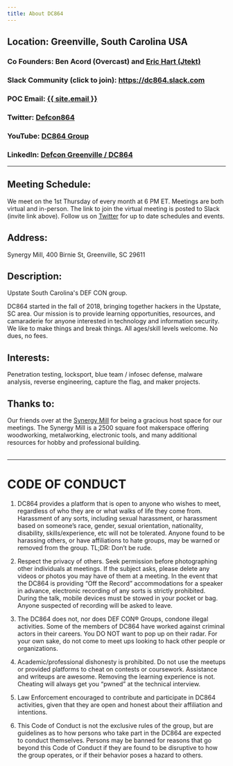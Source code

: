 ```yaml
---
title: About DC864
---
```

## Location: Greenville, South Carolina USA
### Co Founders: Ben Acord (Overcast) and <a href="https://twitter.com/Eric_23_Hart" target = "_blank">Eric Hart (Jtekt)</a>
### Slack Community (click to join): <a href="https://join.slack.com/t/dc864/shared_invite/enQtNDIzNDAyNzE4MTQ5LWUyYjkyZmFkYjg4OWExZDkzNWU0OTg1ZjMyMjM2MjQ3YzI2YmY4MzFlNjZiYzE3M2U5OGNlMGE2ZGZhMGY0NGU" target = "_blank">https://dc864.slack.com</a>
### POC Email: <a class="u-email" href="mailto:{{ site.email }}">{{ site.email }}</a>
### Twitter: <a href="https://twitter.com/defcon864" target = "_blank">Defcon864</a>
### YouTube: <a href="https://www.youtube.com/channel/UC5YT6GdO7o7ea3Sawo97LjQ" target = "_blank">DC864 Group</a>
### LinkedIn: <a href="https://www.linkedin.com/groups/12326833/" target = "_blank">Defcon Greenville / DC864</a>
---  

## Meeting Schedule:
We meet on the 1st Thursday of every month at 6 PM ET.  Meetings are both virtual and in-person.  The link to join the virtual meeting is posted to Slack (invite link above).
Follow us on <a href="https://twitter.com/defcon864" target = "_blank">Twitter</a> for up to date schedules and events.

## Address:
Synergy Mill, 400 Birnie St, Greenville, SC 29611

## Description:
Upstate South Carolina's DEF CON group.

DC864 started in the fall of 2018, bringing together hackers in the Upstate, SC area. Our mission is to provide learning opportunities, resources, and camaraderie for anyone interested in technology and information security. We like to make things and break things. All ages/skill levels welcome. No dues, no fees.

## Interests: 
Penetration testing, locksport, blue team / infosec defense, malware analysis, reverse engineering, capture the flag, and maker projects.

## Thanks to:
Our friends over at the <a href="https://synergymill.com/" target = "_blank">Synergy Mill</a> for being a gracious host space for our meetings.  The Synergy Mill is a 2500 square foot makerspace offering woodworking, metalworking, electronic tools, and many additional resources for hobby and professional building.
<br>
<br>

---

# CODE OF CONDUCT
1.	DC864 provides a platform that is open to anyone who wishes to meet, regardless of who they are or what walks of life they come from. Harassment of any sorts, including sexual harassment, or harassment based on someone’s race, gender, sexual orientation, nationality, disability, skills/experience, etc will not be tolerated. Anyone found to be harassing others, or have affiliations to hate groups, may be warned or removed from the group. TL;DR: Don’t be rude.

2.	Respect the privacy of others. Seek permission before photographing other individuals at meetings. If the subject asks, please delete any videos or photos you may have of them at a meeting. In the event that the DC864 is providing “Off the Record” accommodations for a speaker in advance, electronic recording of any sorts is strictly prohibited. During the talk, mobile devices must be stowed in your pocket or bag. Anyone suspected of recording will be asked to leave.

3.	The DC864 does not, nor does DEF CON® Groups, condone illegal activities. Some of the members of DC864 have worked against criminal actors in their careers. You DO NOT want to pop up on their radar. For your own sake, do not come to meet ups looking to hack other people or organizations.

4.	Academic/professional dishonesty is prohibited. Do not use the meetups or provided platforms to cheat on contests or coursework. Assistance and writeups are awesome. Removing the learning experience is not. Cheating will always get you “pwned” at the technical interview.

5.	Law Enforcement encouraged to contribute and participate in DC864 activities, given that they are open and honest about their affiliation and intentions.

6.	This Code of Conduct is not the exclusive rules of the group, but are guidelines as to how persons who take part in the DC864 are expected to conduct themselves. Persons may be banned for reasons that go beyond this Code of Conduct if they are found to be disruptive to how the group operates, or if their behavior poses a hazard to others.